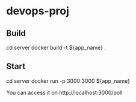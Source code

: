 # devops-proj

## Build
cd server
docker build -t ${app_name} .

## Start
cd server
docker run -p 3000:3000 ${app_name}

You can access it on http://localhost:3000/poll
